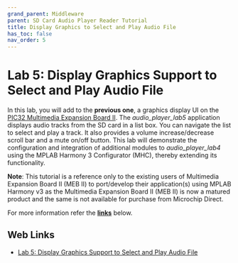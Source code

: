 ```yaml
---
grand_parent: Middleware
parent: SD Card Audio Player Reader Tutorial
title: Display Graphics to Select and Play Audio File
has_toc: false
nav_order: 5
---
```


# Lab 5: Display Graphics Support to Select and Play Audio File

In this lab, you will add to the **previous one**, a graphics display UI on the [PIC32 Multimedia Expansion Board II](https://www.microchip.com/DevelopmentTools/ProductDetails/DM320005-5). The *audio_player_lab5* application displays audio tracks from the SD card in a list box. You can navigate the list to select and play a track. It also provides a volume increase/decrease scroll bar and a mute on/off button. This lab will demonstrate the configuration and integration of additional modules to *audio_player_lab4* using the MPLAB Harmony 3 Configurator (MHC), thereby extending its functionality.

**Note**: This tutorial is a reference only to the existing users of Multimedia Expansion Board II (MEB II) to port/develop their application(s) using MPLAB Harmony v3 as the Multimedia Expansion Board II (MEB II) is now a matured product and the same is not available for purchase from Microchip Direct.

For more information refer the **[links](#Web-Links)** below.

## <a id="Web-Links"> </a> 
## Web Links

- [Lab 5: Display Graphics Support to Select and Play Audio File](https://microchipdeveloper.com/harmony3:audio-player-lab5)